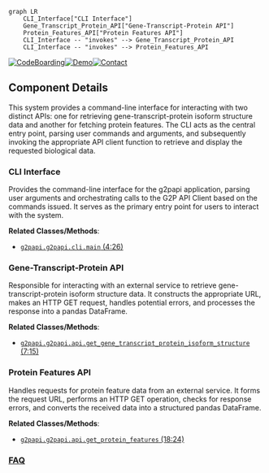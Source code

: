 ```mermaid
graph LR
    CLI_Interface["CLI Interface"]
    Gene_Transcript_Protein_API["Gene-Transcript-Protein API"]
    Protein_Features_API["Protein Features API"]
    CLI_Interface -- "invokes" --> Gene_Transcript_Protein_API
    CLI_Interface -- "invokes" --> Protein_Features_API
```
[![CodeBoarding](https://img.shields.io/badge/Generated%20by-CodeBoarding-9cf?style=flat-square)](https://github.com/CodeBoarding/CodeBoarding)[![Demo](https://img.shields.io/badge/Try%20our-Demo-blue?style=flat-square)](https://www.codeboarding.org/demo)[![Contact](https://img.shields.io/badge/Contact%20us%20-%20contact@codeboarding.org-lightgrey?style=flat-square)](mailto:contact@codeboarding.org)

## Component Details

This system provides a command-line interface for interacting with two distinct APIs: one for retrieving gene-transcript-protein isoform structure data and another for fetching protein features. The CLI acts as the central entry point, parsing user commands and arguments, and subsequently invoking the appropriate API client function to retrieve and display the requested biological data.

### CLI Interface
Provides the command-line interface for the g2papi application, parsing user arguments and orchestrating calls to the G2P API Client based on the commands issued. It serves as the primary entry point for users to interact with the system.


**Related Classes/Methods**:

- <a href="https://github.com/broadinstitute/g2papi/blob/master/g2papi/cli.py#L4-L26" target="_blank" rel="noopener noreferrer">`g2papi.g2papi.cli.main` (4:26)</a>


### Gene-Transcript-Protein API
Responsible for interacting with an external service to retrieve gene-transcript-protein isoform structure data. It constructs the appropriate URL, makes an HTTP GET request, handles potential errors, and processes the response into a pandas DataFrame.


**Related Classes/Methods**:

- <a href="https://github.com/broadinstitute/g2papi/blob/master/g2papi/api.py#L7-L15" target="_blank" rel="noopener noreferrer">`g2papi.g2papi.api.get_gene_transcript_protein_isoform_structure` (7:15)</a>


### Protein Features API
Handles requests for protein feature data from an external service. It forms the request URL, performs an HTTP GET operation, checks for response errors, and converts the received data into a structured pandas DataFrame.


**Related Classes/Methods**:

- <a href="https://github.com/broadinstitute/g2papi/blob/master/g2papi/api.py#L18-L24" target="_blank" rel="noopener noreferrer">`g2papi.g2papi.api.get_protein_features` (18:24)</a>




### [FAQ](https://github.com/CodeBoarding/GeneratedOnBoardings/tree/main?tab=readme-ov-file#faq)
